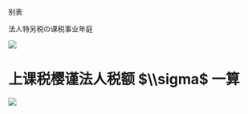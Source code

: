 别表

法人特另税の课税事业年庭

![](https://www.nta.go.jp/tmp/b457eb42-0ddf-478e-a394-6b280df76b2e/images/aad49cdae435feb95373308a28c94b3e0784894a3a162c94da3783191c431583.jpg)

# 上课税樱谨法人税额 $\\sigma$ 一算

![](https://www.nta.go.jp/tmp/b457eb42-0ddf-478e-a394-6b280df76b2e/images/88109123a7172d681586fc1371a4cec81d3b6836b27443890ed4112fa9b85057.jpg)